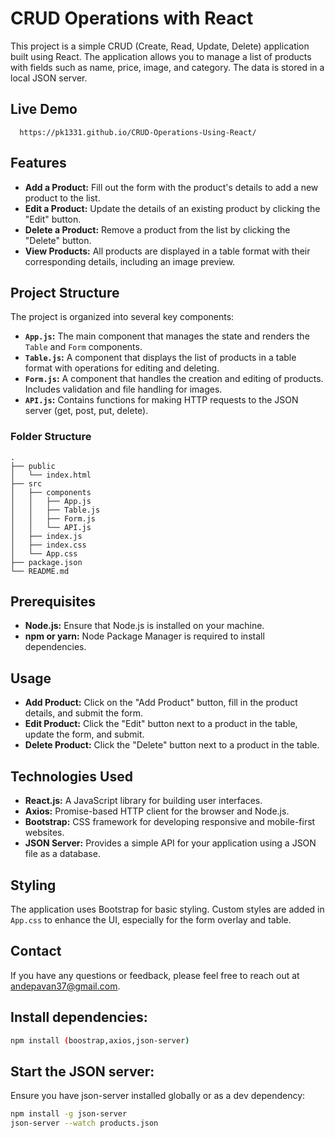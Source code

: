 # CRUD Operations with React

This project is a simple CRUD (Create, Read, Update, Delete) application built using React. The application allows you to manage a list of products with fields such as name, price, image, and category. The data is stored in a local JSON server.

## Live Demo
      https://pk1331.github.io/CRUD-Operations-Using-React/
## Features

- **Add a Product:** Fill out the form with the product's details to add a new product to the list.
- **Edit a Product:** Update the details of an existing product by clicking the "Edit" button.
- **Delete a Product:** Remove a product from the list by clicking the "Delete" button.
- **View Products:** All products are displayed in a table format with their corresponding details, including an image preview.

## Project Structure

The project is organized into several key components:

- **`App.js`:** The main component that manages the state and renders the `Table` and `Form` components.
- **`Table.js`:** A component that displays the list of products in a table format with operations for editing and deleting.
- **`Form.js`:** A component that handles the creation and editing of products. Includes validation and file handling for images.
- **`API.js`:** Contains functions for making HTTP requests to the JSON server (get, post, put, delete).

### Folder Structure

```plaintext
.
├── public
│   └── index.html
├── src
│   ├── components
│   │   ├── App.js
│   │   ├── Table.js
│   │   ├── Form.js
│   │   └── API.js
│   ├── index.js
│   ├── index.css
│   └── App.css
├── package.json
└── README.md
```
## Prerequisites

- **Node.js:** Ensure that Node.js is installed on your machine.
- **npm or yarn:** Node Package Manager is required to install dependencies.


## Usage

- **Add Product:** Click on the "Add Product" button, fill in the product details, and submit the form.
- **Edit Product:** Click the "Edit" button next to a product in the table, update the form, and submit.
- **Delete Product:** Click the "Delete" button next to a product in the table.

## Technologies Used

- **React.js:** A JavaScript library for building user interfaces.
- **Axios:** Promise-based HTTP client for the browser and Node.js.
- **Bootstrap:** CSS framework for developing responsive and mobile-first websites.
- **JSON Server:** Provides a simple API for your application using a JSON file as a database.

## Styling

The application uses Bootstrap for basic styling. Custom styles are added in `App.css` to enhance the UI, especially for the form overlay and table.


## Contact

If you have any questions or feedback, please feel free to reach out at [andepavan37@gmail.com](mailto:andepavan37@gmail.com).

## Install dependencies:
```bash
npm install (boostrap,axios,json-server)
```
## Start the JSON server:
Ensure you have json-server installed globally or as a dev dependency: 
```bash
npm install -g json-server
json-server --watch products.json
```

